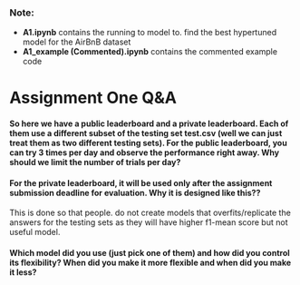 ### Note:
* **A1.ipynb** contains the running to model to. find the best hypertuned model for the AirBnB dataset
* **A1_example (Commented).ipynb** contains the commented example code

# Assignment One Q&A

#### So here we have a public leaderboard and a private leaderboard. Each of them use a different subset of the testing set test.csv (well we can just treat them as two different testing sets). For the public leaderboard, you can try 3 times per day and observe the performance right away. Why should we limit the number of trials per day?


#### For the private leaderboard, it will be used only after the assignment submission deadline for evaluation. Why it is designed like this??
This is done so that people. do not create models that overfits/replicate the answers for the testing sets as they will have higher f1-mean score but not useful model.

#### Which model did you use (just pick one of them) and how did you control its flexibility? When did you make it more flexible and when did you make it less?

